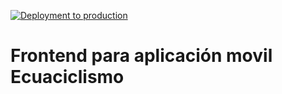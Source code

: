 [![Deployment to production](https://github.com/Betsy-Nazareno/ecuaciclismo/actions/workflows/pipeline.yml/badge.svg)](https://github.com/Betsy-Nazareno/ecuaciclismo/actions/workflows/pipeline.yml)

# Frontend para aplicación movil Ecuaciclismo
